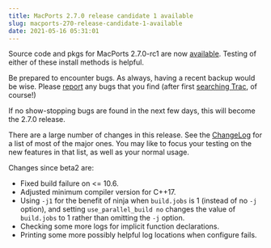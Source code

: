 ```yaml
---
title: MacPorts 2.7.0 release candidate 1 available
slug: macports-270-release-candidate-1-available
date: 2021-05-16 05:31:01
---
```


Source code and pkgs for MacPorts 2.7.0-rc1 are now
[available][1]. Testing of either of these install methods is helpful.

Be prepared to encounter bugs. As always, having a recent backup would
be wise. Please [report][2] any bugs that you find (after first [searching
Trac][3], of course!)

If no show-stopping bugs are found in the next few days, this will
become the 2.7.0 release.

There are a large number of changes in this release. See the [ChangeLog][4]
for a list of most of the major ones. You may like to focus your
testing on the new features in that list, as well as your normal usage.

Changes since beta2 are:
 * Fixed build failure on <= 10.6.
 * Adjusted minimum compiler version for C++17.
 * Using `-j1` for the benefit of ninja when `build.jobs` is 1 (instead
   of no `-j` option), and setting `use_parallel_build no` changes the
   value of `build.jobs` to 1 rather than omitting the `-j` option.
 * Checking some more logs for implicit function declarations.
 * Printing some more possibly helpful log locations when configure fails.

[1]: https://github.com/macports/macports-base/releases/tag/v2.7.0-rc1
[2]: https://trac.macports.org/newticket
[3]: https://trac.macports.org/search
[4]: https://github.com/macports/macports-base/blob/release-2.7/ChangeLog
